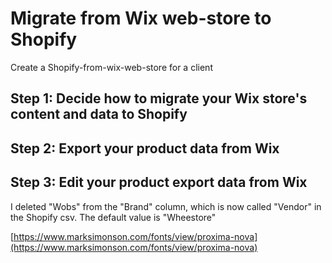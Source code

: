 # Migrate from Wix web-store to Shopify
Create a Shopify-from-wix-web-store for a client


## Step 1: Decide how to migrate your Wix store's content and data to Shopify


## Step 2: Export your product data from Wix


## Step 3: Edit your product export data from Wix

I deleted "Wobs" from the "Brand" column, which is now called "Vendor" in the Shopify csv. The default value is "Wheestore"

[https://www.marksimonson.com/fonts/view/proxima-nova](https://www.marksimonson.com/fonts/view/proxima-nova)
